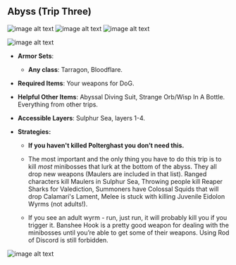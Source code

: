 ## Abyss (Trip Three)

![image alt text](../public/BMbpD6rCZ1qoniF20u7H2A_img_71.png) 
![image alt text](../public/BMbpD6rCZ1qoniF20u7H2A_img_72.png)
![image alt text](../public/BMbpD6rCZ1qoniF20u7H2A_img_73.png)

![image alt text](../public/BMbpD6rCZ1qoniF20u7H2A_img_74.png)

* **Armor Sets**:

    * **Any class**: Tarragon, Bloodflare.

* **Required Items**: Your weapons for DoG.

* **Helpful Other Items**: Abyssal Diving Suit, Strange Orb/Wisp In A Bottle. Everything from other trips.

* **Accessible Layers**: Sulphur Sea, layers 1-4.

* **Strategies:**

    * **If you haven't killed Polterghast you don’t need this.**

    * The most important and the only thing you have to do this trip is to kill *most* minibosses that lurk at the bottom of the abyss. They all drop new weapons (Maulers are included in that list). Ranged characters kill Maulers in Sulphur Sea, Throwing people kill Reaper Sharks for Valediction, Summoners have Colossal Squids that will drop Calamari's Lament, Melee is stuck with killing Juvenile Eidolon Wyrms (not adults!). 
    * If you see an adult wyrm - run, just run, it will probably kill you if you trigger it. Banshee Hook is a pretty good weapon for dealing with the minibosses until you’re able to get some of their weapons. Using Rod of Discord is still forbidden. 

![image alt text](../public/Abyss.png)
